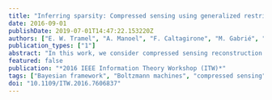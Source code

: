 ```yaml
---
title: "Inferring sparsity: Compressed sensing using generalized restricted Boltzmann machines"
date: 2016-09-01
publishDate: 2019-07-01T14:47:22.153220Z
authors: ["E. W. Tramel", "A. Manoel", "F. Caltagirone", "M. Gabrié", "F. Krzakala"]
publication_types: ["1"]
abstract: "In this work, we consider compressed sensing reconstruction from M measurements of K-sparse structured signals which do not possess a writable correlation model. Assuming that a generative statistical model, such as a Boltzmann machine, can be trained in an unsupervised manner on example signals, we demonstrate how this signal model can be used within a Bayesian framework of signal reconstruction. By deriving a message-passing inference for general distribution restricted Boltzmann machines, we are able to integrate these inferred signal models into approximate message passing for compressed sensing reconstruction. Finally, we show for the MNIST dataset that this approach can be very effective, even for M textless; K."
featured: false
publication: "*2016 IEEE Information Theory Workshop (ITW)*"
tags: ["Bayesian framework", "Boltzmann machines", "compressed sensing", "Compressed sensing", "compressed sensing reconstruction", "Conferences", "Convergence", "Correlation", "general distribution", "generalized restricted Boltzmann machines", "Information theory", "K-sparse structured signals", "Mathematical model", "Message passing", "message-passing inference", "MNIST dataset", "signal reconstruction", "statistical analysis"]
doi: "10.1109/ITW.2016.7606837"
---
```


